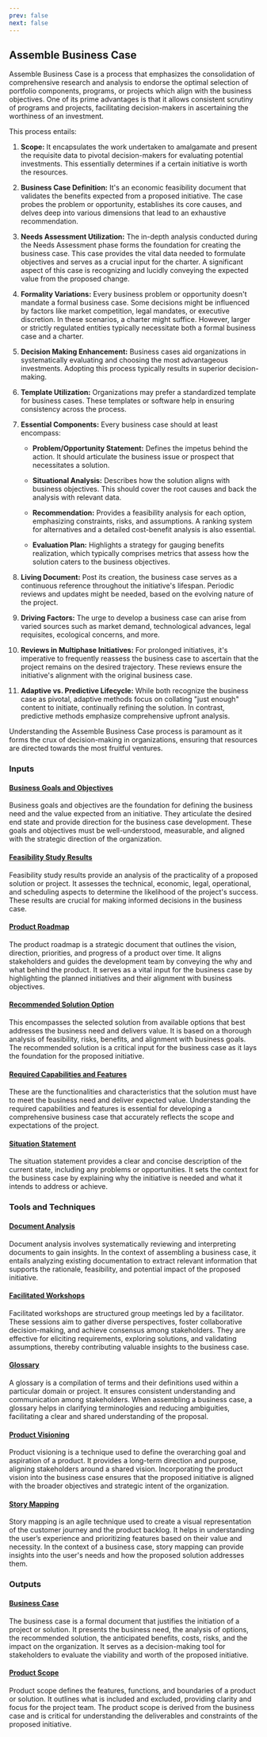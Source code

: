 ```yaml
---
prev: false
next: false
---
```


## Assemble Business Case

Assemble Business Case is a process that emphasizes the consolidation of comprehensive research and analysis to endorse the optimal selection of portfolio components, programs, or projects which align with the business objectives. One of its prime advantages is that it allows consistent scrutiny of programs and projects, facilitating decision-makers in ascertaining the worthiness of an investment.

This process entails:

1. **Scope:** It encapsulates the work undertaken to amalgamate and present the requisite data to pivotal decision-makers for evaluating potential investments. This essentially determines if a certain initiative is worth the resources.

2. **Business Case Definition:** It's an economic feasibility document that validates the benefits expected from a proposed initiative. The case probes the problem or opportunity, establishes its core causes, and delves deep into various dimensions that lead to an exhaustive recommendation.

3. **Needs Assessment Utilization:** The in-depth analysis conducted during the Needs Assessment phase forms the foundation for creating the business case. This case provides the vital data needed to formulate objectives and serves as a crucial input for the charter. A significant aspect of this case is recognizing and lucidly conveying the expected value from the proposed change.

4. **Formality Variations:** Every business problem or opportunity doesn't mandate a formal business case. Some decisions might be influenced by factors like market competition, legal mandates, or executive discretion. In these scenarios, a charter might suffice. However, larger or strictly regulated entities typically necessitate both a formal business case and a charter.

5. **Decision Making Enhancement:** Business cases aid organizations in systematically evaluating and choosing the most advantageous investments. Adopting this process typically results in superior decision-making.

6. **Template Utilization:** Organizations may prefer a standardized template for business cases. These templates or software help in ensuring consistency across the process.

7. **Essential Components:** Every business case should at least encompass:

   - **Problem/Opportunity Statement:** Defines the impetus behind the action. It should articulate the business issue or prospect that necessitates a solution.

   - **Situational Analysis:** Describes how the solution aligns with business objectives. This should cover the root causes and back the analysis with relevant data.

   - **Recommendation:** Provides a feasibility analysis for each option, emphasizing constraints, risks, and assumptions. A ranking system for alternatives and a detailed cost-benefit analysis is also essential.

   - **Evaluation Plan:** Highlights a strategy for gauging benefits realization, which typically comprises metrics that assess how the solution caters to the business objectives.

8. **Living Document:** Post its creation, the business case serves as a continuous reference throughout the initiative's lifespan. Periodic reviews and updates might be needed, based on the evolving nature of the project.

9. **Driving Factors:** The urge to develop a business case can arise from varied sources such as market demand, technological advances, legal requisites, ecological concerns, and more.

10. **Reviews in Multiphase Initiatives:** For prolonged initiatives, it's imperative to frequently reassess the business case to ascertain that the project remains on the desired trajectory. These reviews ensure the initiative's alignment with the original business case.

11. **Adaptive vs. Predictive Lifecycle:** While both recognize the business case as pivotal, adaptive methods focus on collating "just enough" content to initiate, continually refining the solution. In contrast, predictive methods emphasize comprehensive upfront analysis.

Understanding the Assemble Business Case process is paramount as it forms the crux of decision-making in organizations, ensuring that resources are directed towards the most fruitful ventures.

### Inputs

#### [Business Goals and Objectives](/content/gist/business-analysis/inputs-outputs/assessment-of-business-value.md)

Business goals and objectives are the foundation for defining the business need and the value expected from an initiative. They articulate the desired end state and provide direction for the business case development. These goals and objectives must be well-understood, measurable, and aligned with the strategic direction of the organization.

#### [Feasibility Study Results](/content/gist/business-analysis/inputs-outputs/assessment-of-business-value.md)

Feasibility study results provide an analysis of the practicality of a proposed solution or project. It assesses the technical, economic, legal, operational, and scheduling aspects to determine the likelihood of the project's success. These results are crucial for making informed decisions in the business case.

#### [Product Roadmap](/content/gist/business-analysis/inputs-outputs/assessment-of-business-value.md)

The product roadmap is a strategic document that outlines the vision, direction, priorities, and progress of a product over time. It aligns stakeholders and guides the development team by conveying the why and what behind the product. It serves as a vital input for the business case by highlighting the planned initiatives and their alignment with business objectives.

#### [Recommended Solution Option](/content/gist/business-analysis/inputs-outputs/assessment-of-business-value.md)

This encompasses the selected solution from available options that best addresses the business need and delivers value. It is based on a thorough analysis of feasibility, risks, benefits, and alignment with business goals. The recommended solution is a critical input for the business case as it lays the foundation for the proposed initiative.

#### [Required Capabilities and Features](/content/gist/business-analysis/inputs-outputs/assessment-of-business-value.md)

These are the functionalities and characteristics that the solution must have to meet the business need and deliver expected value. Understanding the required capabilities and features is essential for developing a comprehensive business case that accurately reflects the scope and expectations of the project.

#### [Situation Statement](/content/gist/business-analysis/inputs-outputs/assessment-of-business-value.md)

The situation statement provides a clear and concise description of the current state, including any problems or opportunities. It sets the context for the business case by explaining why the initiative is needed and what it intends to address or achieve.

### Tools and Techniques

#### [Document Analysis](/content/gist/business-analysis/tools-techniques/benchmarking.md)

Document analysis involves systematically reviewing and interpreting documents to gain insights. In the context of assembling a business case, it entails analyzing existing documentation to extract relevant information that supports the rationale, feasibility, and potential impact of the proposed initiative.

#### [Facilitated Workshops](/content/gist/business-analysis/tools-techniques/benchmarking.md)

Facilitated workshops are structured group meetings led by a facilitator. These sessions aim to gather diverse perspectives, foster collaborative decision-making, and achieve consensus among stakeholders. They are effective for eliciting requirements, exploring solutions, and validating assumptions, thereby contributing valuable insights to the business case.

#### [Glossary](/content/gist/business-analysis/tools-techniques/benchmarking.md)

A glossary is a compilation of terms and their definitions used within a particular domain or project. It ensures consistent understanding and communication among stakeholders. When assembling a business case, a glossary helps in clarifying terminologies and reducing ambiguities, facilitating a clear and shared understanding of the proposal.

#### [Product Visioning](/content/gist/business-analysis/tools-techniques/benchmarking.md)

Product visioning is a technique used to define the overarching goal and aspiration of a product. It provides a long-term direction and purpose, aligning stakeholders around a shared vision. Incorporating the product vision into the business case ensures that the proposed initiative is aligned with the broader objectives and strategic intent of the organization.

#### [Story Mapping](/content/gist/business-analysis/tools-techniques/benchmarking.md)

Story mapping is an agile technique used to create a visual representation of the customer journey and the product backlog. It helps in understanding the user’s experience and prioritizing features based on their value and necessity. In the context of a business case, story mapping can provide insights into the user's needs and how the proposed solution addresses them.

### Outputs

#### [Business Case](/content/gist/business-analysis/inputs-outputs/elicitation-results-unconfirmed-confirmed.md)

The business case is a formal document that justifies the initiation of a project or solution. It presents the business need, the analysis of options, the recommended solution, the anticipated benefits, costs, risks, and the impact on the organization. It serves as a decision-making tool for stakeholders to evaluate the viability and worth of the proposed initiative.

#### [Product Scope](/content/gist/business-analysis/inputs-outputs/elicitation-results-unconfirmed-confirmed.md)

Product scope defines the features, functions, and boundaries of a product or solution. It outlines what is included and excluded, providing clarity and focus for the project team. The product scope is derived from the business case and is critical for understanding the deliverables and constraints of the proposed initiative.
